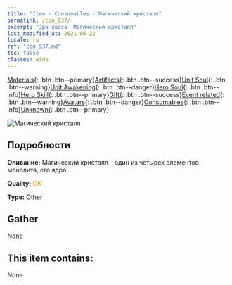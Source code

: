 ```yaml
---
title: "Item - Consumables - Магический кристалл"
permalink: /con_937/
excerpt: "Эра хаоса  Магический кристалл"
last_modified_at: 2021-06-22
locale: ru
ref: "con_937.md"
toc: false
classes: wide
---
```

 [Materials](/ItemsRU/){: .btn .btn--primary}[Artifacts](/ItemsRU/Artifacts/){: .btn .btn--success}[Unit Soul](/ItemsRU/UnitSoul/){: .btn .btn--warning}[Unit Awakening](/ItemsRU/UnitAwakening/){: .btn .btn--danger}[Hero Soul](/ItemsRU/HeroSoul/){: .btn .btn--info}[Hero Skill](/ItemsRU/HeroSkill/){: .btn .btn--primary}[Gift](/ItemsRU/Gift/){: .btn .btn--success}[Event related](/ItemsRU/Events/){: .btn .btn--warning}[Avatars](/ItemsRU/Avatars/){: .btn .btn--danger}[Consumables](/ItemsRU/Consumables/){: .btn .btn--info}[Unknown](/ItemsRU/Unknown/){: .btn .btn--primary}

 ![Магический кристалл](/images/t/i_40025.png)

## Подробности
 **Описание:** Магический кристалл - один из четырех элементов монолита, его ядро.

 **Quality:** <span style="color: #FF8C00">OK</span>

 **Type:** Other

## Gather

  None

## This item contains:

  None

